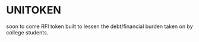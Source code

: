 # UNITOKEN
soon to come RFI token built to lessen the debt/financial burden taken on by college students.
